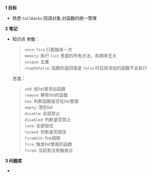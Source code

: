 **1 目标**
* 熟悉 `Callbacks` 回调对象,对函数的统一管理

**2 笔记**
* 知识点
  参数：
    > `once`: `fire` 只能触发一次  
    > `memory`: 执行 `list` 里面的所有方法，和顺序无关   
    > `unique`: 去重  
    > `stopOnFalse`: 函数的返回值是 `false` 时后续添加的函数不会执行  

  方法：
    > `add`: 给list里添加函数  
    > `remove`: 移除list的函数  
    > `has`: 判断函数是否在list里面  
    > `empty`: 清空list   
    > `disable`: 全部禁止  
    > `disabled`: 判断是否禁止  
    > `lock`: 全部锁住  
    > `locked`: 判断是否锁住  
    > `fireWith`: fire调用   
    > `fire`: 触发list里面的函数   
    > `fired`: 当前有没有触发过   

**3 问题库**
* <mark></mark>  

